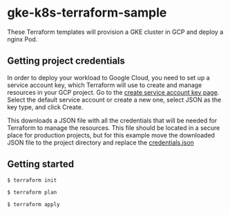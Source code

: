 # gke-k8s-terraform-sample

These Terraform templates will provision a GKE cluster in GCP and deploy a nginx Pod.

## Getting project credentials
In order to deploy your workload to Google Cloud, you need to set up a service account key, which Terraform will use to create and manage resources in your GCP project. Go to the [create service account key page](https://console.cloud.google.com/apis/credentials/serviceaccountkey). Select the default service account or create a new one, select JSON as the key type, and click Create.

This downloads a JSON file with all the credentials that will be needed for Terraform to manage the resources. This file should be located in a secure place for production projects, but for this example move the downloaded JSON file to the project directory and replace the [credentials.json](./credentials.json)

## Getting started

```shell
$ terraform init
```

```shell
$ terraform plan
```

```shell
$ terraform apply
```
